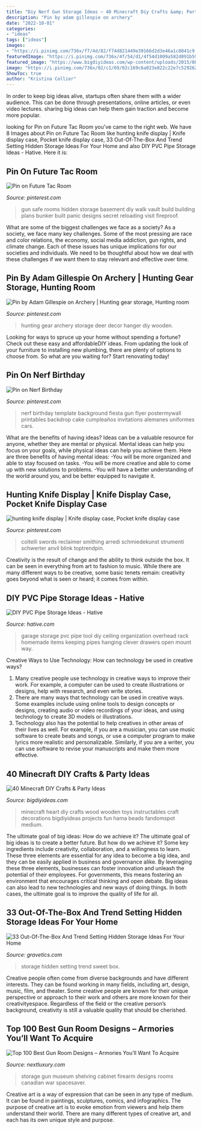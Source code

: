 ```yaml
---
title: "Diy Nerf Gun Storage Ideas ~ 40 Minecraft Diy Crafts &amp; Party Ideas"
description: "Pin by adam gillespie on archery"
date: "2022-10-01"
categories:
- "ideas"
tags: ["ideas"]
images:
- "https://i.pinimg.com/736x/f7/4d/82/f74d821449e39166d2d3e46a1c8041c9.jpg"
featuredImage: "https://i.pinimg.com/736x/4f/54/d1/4f54d1009a582d091b590218cbd764d7.jpg"
featured_image: "https://www.bigdiyideas.com/wp-content/uploads/2015/08/FWDFYYAI1K3TPOU.MEDIUM.jpg"
image: "https://i.pinimg.com/736x/02/c1/69/02c169c6a023e822c22e7c5292623f5d.jpg"
ShowToc: true
author: "Kristina Collier"
---
```



In order to keep big ideas alive, startups often share them with a wider audience. This can be done through presentations, online articles, or even video lectures. sharing big ideas can help them gain traction and become more popular.

	

		
looking for Pin on Future Tac Room you've came to the right web. We have 8 Images about Pin on Future Tac Room like hunting knife display | Knife display case, Pocket knife display case, 33 Out-Of-The-Box And Trend Setting Hidden Storage Ideas For Your Home and also DIY PVC Pipe Storage Ideas - Hative. Here it is:
		
    
## Pin On Future Tac Room

<img loading=lazy src="https://i.pinimg.com/736x/cf/72/29/cf72294474144debd6d34fbad2e08f4f.jpg" onerror="this.onerror=null;this.src='https://tse1.mm.bing.net/th?id=OIP.hHDjQi5BuQKTZO1v8GxawgHaJ3&amp;pid=15.1';" alt="Pin on Future Tac Room">

_Source: pinterest.com_

>gun safe rooms hidden storage basement diy walk vault build building plans bunker built panic designs secret reloading visit fireproof. 

	

What are some of the biggest challenges we face as a society?
As a society, we face many key challenges. Some of the most pressing are race and color relations, the economy, social media addiction, gun rights, and climate change. Each of these issues has unique implications for our societies and individuals. We need to be thoughtful about how we deal with these challenges if we want them to stay relevant and effective over time.

    
## Pin By Adam Gillespie On Archery | Hunting Gear Storage, Hunting Room

<img loading=lazy src="https://i.pinimg.com/736x/02/c1/69/02c169c6a023e822c22e7c5292623f5d.jpg" onerror="this.onerror=null;this.src='https://tse2.mm.bing.net/th?id=OIP.JRD32n00v9-FDvDlLZqHmAHaFj&amp;pid=15.1';" alt="Pin by Adam Gillespie on Archery | Hunting gear storage, Hunting room">

_Source: pinterest.com_

>hunting gear archery storage deer decor hanger diy wooden. 

	

Looking for ways to spruce up your home without spending a fortune? Check out these easy and affordableDIY ideas. From updating the look of your furniture to installing new plumbing, there are plenty of options to choose from. So what are you waiting for? Start renovating today!

    
## Pin On Nerf Birthday

<img loading=lazy src="https://i.pinimg.com/736x/4f/54/d1/4f54d1009a582d091b590218cbd764d7.jpg" onerror="this.onerror=null;this.src='https://tse1.mm.bing.net/th?id=OIP.asxsnt2DNtuBvbcDbfH--gAAAA&amp;pid=15.1';" alt="Pin on Nerf Birthday">

_Source: pinterest.com_

>nerf birthday template background fiesta gun flyer postermywall printables backdrop cake cumpleaños invitations alemanes uniformes cars. 

	

What are the benefits of having ideas?
Ideas can be a valuable resource for anyone, whether they are mental or physical. Mental ideas can help you focus on your goals, while physical ideas can help you achieve them. Here are three benefits of having mental ideas: 
-You will be more organized and able to stay focused on tasks. 
-You will be more creative and able to come up with new solutions to problems. 
-You will have a better understanding of the world around you, and be better equipped to navigate it.

    
## Hunting Knife Display | Knife Display Case, Pocket Knife Display Case

<img loading=lazy src="https://i.pinimg.com/736x/f7/4d/82/f74d821449e39166d2d3e46a1c8041c9.jpg" onerror="this.onerror=null;this.src='https://tse4.mm.bing.net/th?id=OIP.hkBbHQqPriKAx--wpgjUbQHaJ4&amp;pid=15.1';" alt="hunting knife display | Knife display case, Pocket knife display case">

_Source: pinterest.com_

>coltelli swords reclaimer smithing arredi schmiedekunst strumenti schwerter anvil blink toptrendpin. 

	

Creativity is the result of change and the ability to think outside the box. It can be seen in everything from art to fashion to music. While there are many different ways to be creative, some basic tenets remain: creativity goes beyond what is seen or heard; it comes from within.

    
## DIY PVC Pipe Storage Ideas - Hative

<img loading=lazy src="https://hative.com/wp-content/uploads/2015/03/pvc-pipe-storage/20-pvc-pipe-storage-ideas.jpg" onerror="this.onerror=null;this.src='https://tse2.mm.bing.net/th?id=OIP.VdNS3KA4ETUuNvNkfn6SRQHaF1&amp;pid=15.1';" alt="DIY PVC Pipe Storage Ideas - Hative">

_Source: hative.com_

>garage storage pvc pipe tool diy ceiling organization overhead rack homemade items keeping pipes hanging clever drawers open mount way. 

	

Creative Ways to Use Technology: How can technology be used in creative ways?
1. Many creative people use technology in creative ways to improve their work. For example, a computer can be used to create illustrations or designs, help with research, and even write stories.
2. There are many ways that technology can be used in creative ways. Some examples include using online tools to design concepts or designs, creating audio or video recordings of your ideas, and using technology to create 3D models or illustrations.
3. Technology also has the potential to help creatives in other areas of their lives as well. For example, if you are a musician, you can use music software to create beats and songs, or use a computer program to make lyrics more realistic and personalizable. Similarly, if you are a writer, you can use software to revise your manuscripts and make them more effective. 
    
## 40 Minecraft DIY Crafts &amp; Party Ideas

<img loading=lazy src="https://www.bigdiyideas.com/wp-content/uploads/2015/08/FWDFYYAI1K3TPOU.MEDIUM.jpg" onerror="this.onerror=null;this.src='https://tse4.mm.bing.net/th?id=OIP.F_MVrf3c_j2SYVHvc2jIRQHaI7&amp;pid=15.1';" alt="40 Minecraft DIY Crafts &amp; Party Ideas">

_Source: bigdiyideas.com_

>minecraft heart diy crafts wood wooden toys instructables craft decorations bigdiyideas projects fun hama beads fandomspot medium. 

	

The ultimate goal of big ideas: How do we achieve it?
The ultimate goal of big ideas is to create a better future. But how do we achieve it? Some key ingredients include creativity, collaboration, and a willingness to learn. These three elements are essential for any idea to become a big idea, and they can be easily applied in business and governance alike. By leveraging these three elements, businesses can foster innovation and unleash the potential of their employees. For governments, this means fostering an environment that encourages critical thinking and open debate. Big ideas can also lead to new technologies and new ways of doing things. In both cases, the ultimate goal is to improve the quality of life for all.

    
## 33 Out-Of-The-Box And Trend Setting Hidden Storage Ideas For Your Home

<img loading=lazy src="https://www.gravetics.com/wp-content/uploads/2017/07/Hidden-Storage-Ideas.jpg" onerror="this.onerror=null;this.src='https://tse4.mm.bing.net/th?id=OIP.WNbKn1avRGTJx9mw9xO-gwHaJ2&amp;pid=15.1';" alt="33 Out-Of-The-Box And Trend Setting Hidden Storage Ideas For Your Home">

_Source: gravetics.com_

>storage hidden setting trend sweet box. 

	

Creative people often come from diverse backgrounds and have different interests. They can be found working in many fields, including art, design, music, film, and theater. Some creative people are known for their unique perspective or approach to their work and others are more known for their creativityespace. Regardless of the field or the creative person’s background, creativity is still a valuable quality that should be cherished.

    
## Top 100 Best Gun Room Designs – Armories You’ll Want To Acquire

<img loading=lazy src="http://nextluxury.com/wp-content/uploads/gun-room-firearm-storage-cabinet-design.jpg" onerror="this.onerror=null;this.src='https://tse4.mm.bing.net/th?id=OIP.S7RXaPhtN6h0F_vPt8LdHgAAAA&amp;pid=15.1';" alt="Top 100 Best Gun Room Designs – Armories You’ll Want To Acquire">

_Source: nextluxury.com_

>storage gun museum shelving cabinet firearm designs rooms canadian war spacesaver. 

	

Creative art is a way of expression that can be seen in any type of medium. It can be found in paintings, sculptures, comics, and infographics. The purpose of creative art is to evoke emotion from viewers and help them understand their world. There are many different types of creative art, and each has its own unique style and purpose.

